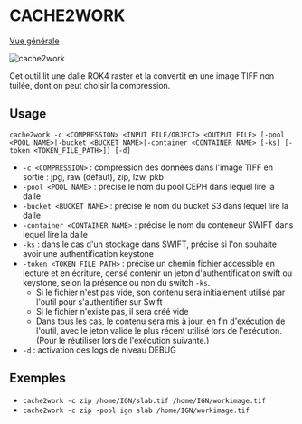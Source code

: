 # CACHE2WORK

[Vue générale](../../README.md#stockage-final-en-dalle)

![cache2work](../../../docs/images/ROK4GENERATION/tools/cache2work.png)

Cet outil lit une dalle ROK4 raster et la convertit en une image TIFF non tuilée, dont on peut choisir la compression.

## Usage

`cache2work -c <COMPRESSION> <INPUT FILE/OBJECT> <OUTPUT FILE> [-pool <POOL NAME>|-bucket <BUCKET NAME>|-container <CONTAINER NAME> [-ks] [-token <TOKEN_FILE_PATH>]] [-d]`

* `-c <COMPRESSION>` : compression des données dans l'image TIFF en sortie : jpg, raw (défaut), zip, lzw, pkb
* `-pool <POOL NAME>` : précise le nom du pool CEPH dans lequel lire la dalle
* `-bucket <BUCKET NAME>` : précise le nom du bucket S3 dans lequel lire la dalle
* `-container <CONTAINER NAME>` : précise le nom du conteneur SWIFT dans lequel lire la dalle
* `-ks` : dans le cas d'un stockage dans SWIFT, précise si l'on souhaite avoir une authentification keystone
* `-token <TOKEN FILE PATH>` : précise un chemin fichier accessible en lecture et en écriture, censé contenir un jeton d'authentification swift ou keystone, selon la présence ou non du switch `-ks`.
    * Si le fichier n'est pas vide, son contenu sera initialement utilisé par l'outil pour s'authentifier sur Swift
    * Si le fichier n'existe pas, il sera créé vide
    * Dans tous les cas, le contenu sera mis à jour, en fin d'exécution de l'outil, avec le jeton valide le plus récent utilisé lors de l'exécution. (Pour le réutiliser lors de l'exécution suivante.)
* `-d` : activation des logs de niveau DEBUG


## Exemples

* `cache2work -c zip /home/IGN/slab.tif /home/IGN/workimage.tif`
* `cache2work -c zip -pool ign slab /home/IGN/workimage.tif`
